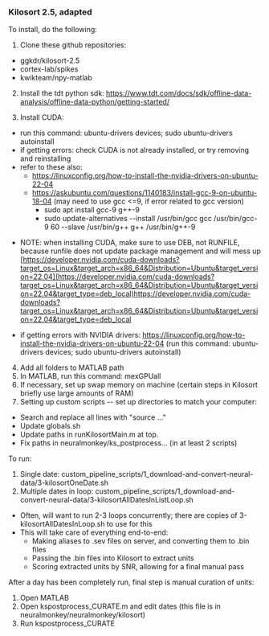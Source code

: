 ### Kilosort 2.5, adapted ###
To install, do the following:

1. Clone these github repositories:
- ggkdr/kilosort-2.5
- cortex-lab/spikes
- kwikteam/npy-matlab

2. Install the tdt python sdk:
https://www.tdt.com/docs/sdk/offline-data-analysis/offline-data-python/getting-started/

3. Install CUDA:
- run this command: ubuntu-drivers devices; sudo ubuntu-drivers autoinstall
- if getting errors: check CUDA is not already installed, or try removing and reinstalling
- refer to these also:
  - https://linuxconfig.org/how-to-install-the-nvidia-drivers-on-ubuntu-22-04
  - https://askubuntu.com/questions/1140183/install-gcc-9-on-ubuntu-18-04 (may need to use gcc <=9, if error related to gcc version)
      - sudo apt install gcc-9 g++-9
      - sudo update-alternatives --install /usr/bin/gcc gcc /usr/bin/gcc-9 60 --slave /usr/bin/g++ g++ /usr/bin/g++-9
* NOTE: when installing CUDA, make sure to use DEB, not RUNFILE, because runfile does not update package management and will mess up [https://developer.nvidia.com/cuda-downloads?target_os=Linux&target_arch=x86_64&Distribution=Ubuntu&target_version=22.04](https://developer.nvidia.com/cuda-downloads?target_os=Linux&target_arch=x86_64&Distribution=Ubuntu&target_version=22.04&target_type=deb_local)https://developer.nvidia.com/cuda-downloads?target_os=Linux&target_arch=x86_64&Distribution=Ubuntu&target_version=22.04&target_type=deb_local

* if getting errors with NVIDIA drivers: https://linuxconfig.org/how-to-install-the-nvidia-drivers-on-ubuntu-22-04 (run this command: ubuntu-drivers devices; sudo ubuntu-drivers autoinstall)

4. Add all folders to MATLAB path
5. In MATLAB, run this command: mexGPUall
6. If necessary, set up swap memory on machine (certain steps in Kilosort briefly use large amounts of RAM)
7. Setting up custom scripts -- set up directories to match your computer:
* Search and replace all lines with "source ..."
* Update globals.sh
* Update paths in runKilosortMain.m at top.
* Fix paths in neuralmonkey/ks_postprocess... (in at least 2 scripts)

To run:
1. Single date: custom_pipeline_scripts/1_download-and-convert-neural-data/3-kilosortOneDate.sh
2. Multiple dates in loop: custom_pipeline_scripts/1_download-and-convert-neural-data/3-kilosortAllDatesInListLoop.sh
* Often, will want to run 2-3 loops concurrently; there are copies of 3-kilosortAllDatesInLoop.sh to use for this
* This will take care of everything end-to-end:
  * Making aliases to .sev files on server, and converting them to .bin files
  * Passing the .bin files into Kilosort to extract units
  * Scoring extracted units by SNR, allowing for a final manual pass
 
After a day has been completely run, final step is manual curation of units:
1. Open MATLAB
2. Open kspostprocess_CURATE.m and edit dates (this file is in neuralmonkey/neuralmonkey/kilosort)
3. Run kspostprocess_CURATE

